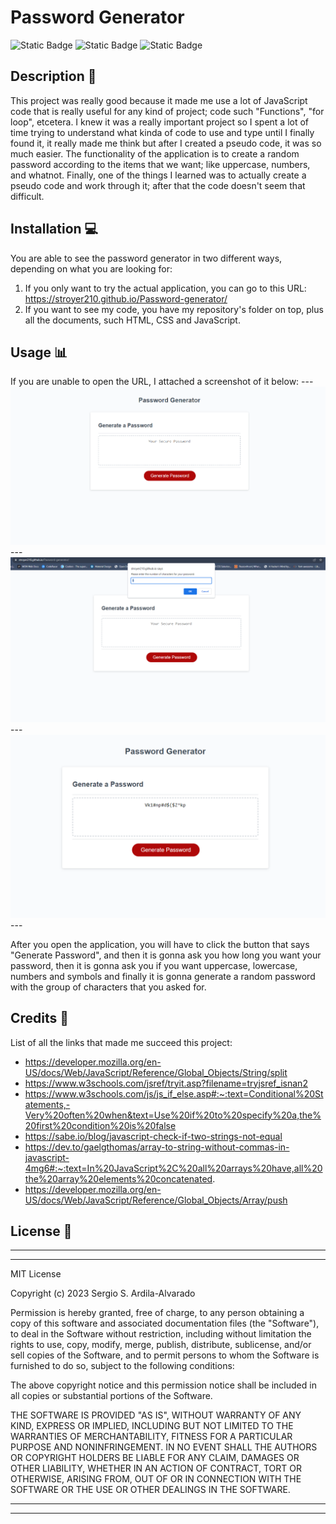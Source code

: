 # Password Generator
![Static Badge](https://img.shields.io/badge/HTML-%23E86B20?style=for-the-badge&logo=html5&labelColor=black) ![Static Badge](https://img.shields.io/badge/CSS-%2388C8EB?style=for-the-badge&logo=css3&logoColor=%235BB4EB&labelColor=black) ![Static Badge](https://img.shields.io/badge/JavaScript-F7DF1E?style=for-the-badge&logo=javascript&labelColor=black)

## Description  :bookmark_tabs:

This project was really good because it made me use a lot of JavaScript code that is really useful for any kind of project; code such "Functions", "for loop", etcetera. I knew it was a really important project so I spent a lot of time trying to understand what kinda of code to use and type until I finally found it, it really made me think but after I created a pseudo code, it was so much easier. 
The functionality of the application is to create a random password according to the items that we want; like uppercase, numbers, and whatnot. Finally, one of the things I learned was to actually create a pseudo code and work through it; after that the code doesn't seem that difficult.

## Installation :computer:

You are able to see the password generator in two different ways, depending on what you are looking for:

 1. If you only want to try the actual application, you can go to this URL: https://stroyer210.github.io/Password-generator/
 2. If you want to see my code, you have my repository's folder on top, plus all the documents, such HTML, CSS and JavaScript.

## Usage :bar_chart:
If you are unable to open the URL, I attached a screenshot of it below:
    ---
    ![This is a screenshot of how the application looks like.](assets/images/password1.png)
    ---
    ![This is a screenshot of one of the questions.](assets/images/password2.png)
    ---
    ![This is a screenshot of how the finally result looks like.](assets/images/password3.png)
    ---
    
After you open the application, you will have to click the button that says "Generate Password", and then it is gonna ask you how long you want your password, then it is gonna ask you if you want uppercase, lowercase, numbers and symbols and finally it is gonna generate a random password with the group of characters that you asked for.

## Credits :email:

List of all the links that made me succeed this project:
- https://developer.mozilla.org/en-US/docs/Web/JavaScript/Reference/Global_Objects/String/split
- https://www.w3schools.com/jsref/tryit.asp?filename=tryjsref_isnan2
- https://www.w3schools.com/js/js_if_else.asp#:~:text=Conditional%20Statements,-Very%20often%20when&text=Use%20if%20to%20specify%20a,the%20first%20condition%20is%20false
- https://sabe.io/blog/javascript-check-if-two-strings-not-equal
- https://dev.to/gaelgthomas/array-to-string-without-commas-in-javascript-4mg6#:~:text=In%20JavaScript%2C%20all%20arrays%20have,all%20the%20array%20elements%20concatenated.
- https://developer.mozilla.org/en-US/docs/Web/JavaScript/Reference/Global_Objects/Array/push


## License :memo:
---
---
MIT License

Copyright (c) 2023 Sergio S. Ardila-Alvarado

Permission is hereby granted, free of charge, to any person obtaining a copy
of this software and associated documentation files (the "Software"), to deal
in the Software without restriction, including without limitation the rights
to use, copy, modify, merge, publish, distribute, sublicense, and/or sell
copies of the Software, and to permit persons to whom the Software is
furnished to do so, subject to the following conditions:

The above copyright notice and this permission notice shall be included in all
copies or substantial portions of the Software.

THE SOFTWARE IS PROVIDED "AS IS", WITHOUT WARRANTY OF ANY KIND, EXPRESS OR
IMPLIED, INCLUDING BUT NOT LIMITED TO THE WARRANTIES OF MERCHANTABILITY,
FITNESS FOR A PARTICULAR PURPOSE AND NONINFRINGEMENT. IN NO EVENT SHALL THE
AUTHORS OR COPYRIGHT HOLDERS BE LIABLE FOR ANY CLAIM, DAMAGES OR OTHER
LIABILITY, WHETHER IN AN ACTION OF CONTRACT, TORT OR OTHERWISE, ARISING FROM,
OUT OF OR IN CONNECTION WITH THE SOFTWARE OR THE USE OR OTHER DEALINGS IN THE
SOFTWARE.

---
---
